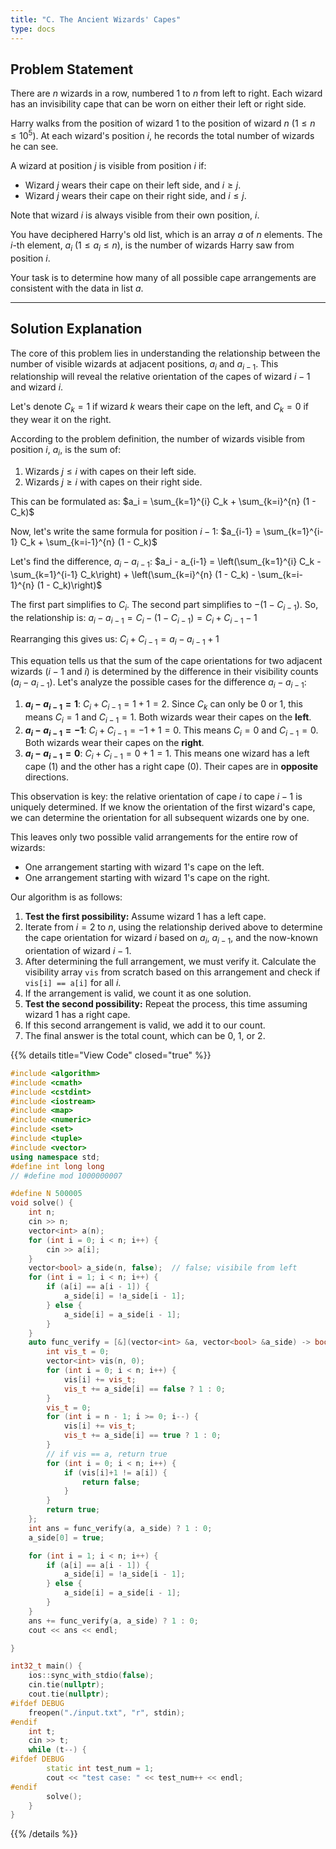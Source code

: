 ```yaml
---
title: "C. The Ancient Wizards' Capes"
type: docs
---
```


## Problem Statement

There are $n$ wizards in a row, numbered 1 to $n$ from left to right. Each wizard has an invisibility cape that can be worn on either their left or right side.

Harry walks from the position of wizard 1 to the position of wizard $n$ ($1 \le n \le 10^5$). At each wizard's position $i$, he records the total number of wizards he can see.

A wizard at position $j$ is visible from position $i$ if:
*   Wizard $j$ wears their cape on their left side, and $i \ge j$.
*   Wizard $j$ wears their cape on their right side, and $i \le j$.

Note that wizard $i$ is always visible from their own position, $i$.

You have deciphered Harry's old list, which is an array $a$ of $n$ elements. The $i$-th element, $a_i$ ($1 \le a_i \le n$), is the number of wizards Harry saw from position $i$.

Your task is to determine how many of all possible cape arrangements are consistent with the data in list $a$.

---

## Solution Explanation

The core of this problem lies in understanding the relationship between the number of visible wizards at adjacent positions, $a_i$ and $a_{i-1}$. This relationship will reveal the relative orientation of the capes of wizard $i-1$ and wizard $i$.

Let's denote $C_k=1$ if wizard $k$ wears their cape on the left, and $C_k=0$ if they wear it on the right.

According to the problem definition, the number of wizards visible from position $i$, $a_i$, is the sum of:
1.  Wizards $j \le i$ with capes on their left side.
2.  Wizards $j \ge i$ with capes on their right side.

This can be formulated as:
$a_i = \sum_{k=1}^{i} C_k + \sum_{k=i}^{n} (1 - C_k)$

Now, let's write the same formula for position $i-1$:
$a_{i-1} = \sum_{k=1}^{i-1} C_k + \sum_{k=i-1}^{n} (1 - C_k)$

Let's find the difference, $a_i - a_{i-1}$:
$a_i - a_{i-1} = \left(\sum_{k=1}^{i} C_k - \sum_{k=1}^{i-1} C_k\right) + \left(\sum_{k=i}^{n} (1 - C_k) - \sum_{k=i-1}^{n} (1 - C_k)\right)$

The first part simplifies to $C_i$. The second part simplifies to $-(1 - C_{i-1})$.
So, the relationship is:
$a_i - a_{i-1} = C_i - (1 - C_{i-1}) = C_i + C_{i-1} - 1$

Rearranging this gives us:
$C_i + C_{i-1} = a_i - a_{i-1} + 1$

This equation tells us that the sum of the cape orientations for two adjacent wizards ($i-1$ and $i$) is determined by the difference in their visibility counts ($a_i - a_{i-1}$). Let's analyze the possible cases for the difference $a_i - a_{i-1}$:

1.  **$a_i - a_{i-1} = 1$**:
    $C_i + C_{i-1} = 1 + 1 = 2$. Since $C_k$ can only be 0 or 1, this means $C_i=1$ and $C_{i-1}=1$. Both wizards wear their capes on the **left**.
2.  **$a_i - a_{i-1} = -1$**:
    $C_i + C_{i-1} = -1 + 1 = 0$. This means $C_i=0$ and $C_{i-1}=0$. Both wizards wear their capes on the **right**.
3.  **$a_i - a_{i-1} = 0$**:
    $C_i + C_{i-1} = 0 + 1 = 1$. This means one wizard has a left cape (1) and the other has a right cape (0). Their capes are in **opposite** directions.

This observation is key: the relative orientation of cape $i$ to cape $i-1$ is uniquely determined. If we know the orientation of the first wizard's cape, we can determine the orientation for all subsequent wizards one by one.

This leaves only two possible valid arrangements for the entire row of wizards:
-   One arrangement starting with wizard 1's cape on the left.
-   One arrangement starting with wizard 1's cape on the right.

Our algorithm is as follows:
1.  **Test the first possibility:** Assume wizard 1 has a left cape.
2.  Iterate from $i=2$ to $n$, using the relationship derived above to determine the cape orientation for wizard $i$ based on $a_i$, $a_{i-1}$, and the now-known orientation of wizard $i-1$.
3.  After determining the full arrangement, we must verify it. Calculate the visibility array `vis` from scratch based on this arrangement and check if `vis[i] == a[i]` for all $i$.
4.  If the arrangement is valid, we count it as one solution.
5.  **Test the second possibility:** Repeat the process, this time assuming wizard 1 has a right cape.
6.  If this second arrangement is valid, we add it to our count.
7.  The final answer is the total count, which can be 0, 1, or 2.

{{% details title="View Code" closed="true" %}}
```cpp
#include <algorithm>
#include <cmath>
#include <cstdint>
#include <iostream>
#include <map>
#include <numeric>
#include <set>
#include <tuple>
#include <vector>
using namespace std;
#define int long long
// #define mod 1000000007

#define N 500005
void solve() {
    int n;
    cin >> n;
    vector<int> a(n);
    for (int i = 0; i < n; i++) {
        cin >> a[i];
    }
    vector<bool> a_side(n, false);  // false; visibile from left
    for (int i = 1; i < n; i++) {
        if (a[i] == a[i - 1]) {
            a_side[i] = !a_side[i - 1];
        } else {
            a_side[i] = a_side[i - 1];
        }
    }
    auto func_verify = [&](vector<int> &a, vector<bool> &a_side) -> bool {
        int vis_t = 0;
        vector<int> vis(n, 0);
        for (int i = 0; i < n; i++) {
            vis[i] += vis_t;
            vis_t += a_side[i] == false ? 1 : 0;
        }
        vis_t = 0;
        for (int i = n - 1; i >= 0; i--) {
            vis[i] += vis_t;
            vis_t += a_side[i] == true ? 1 : 0;
        }
        // if vis == a, return true
        for (int i = 0; i < n; i++) {
            if (vis[i]+1 != a[i]) {
                return false;
            }
        }
        return true;
    };
    int ans = func_verify(a, a_side) ? 1 : 0;
    a_side[0] = true;

    for (int i = 1; i < n; i++) {
        if (a[i] == a[i - 1]) {
            a_side[i] = !a_side[i - 1];
        } else {
            a_side[i] = a_side[i - 1];
        }
    }
    ans += func_verify(a, a_side) ? 1 : 0;
    cout << ans << endl;

}

int32_t main() {
    ios::sync_with_stdio(false);
    cin.tie(nullptr);
    cout.tie(nullptr);
#ifdef DEBUG
    freopen("./input.txt", "r", stdin);
#endif
    int t;
    cin >> t;
    while (t--) {
#ifdef DEBUG
        static int test_num = 1;
        cout << "test case: " << test_num++ << endl;
#endif
        solve();
    }
}
```
{{% /details %}}